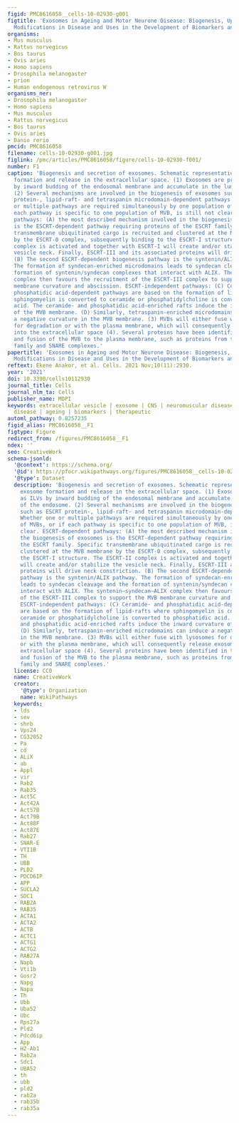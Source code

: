 ```yaml
---
figid: PMC8616058__cells-10-02930-g001
figtitle: 'Exosomes in Ageing and Motor Neurone Disease: Biogenesis, Uptake Mechanisms,
  Modifications in Disease and Uses in the Development of Biomarkers and Therapeutics'
organisms:
- Mus musculus
- Rattus norvegicus
- Bos taurus
- Ovis aries
- Homo sapiens
- Drosophila melanogaster
- prion
- Human endogenous retrovirus W
organisms_ner:
- Drosophila melanogaster
- Homo sapiens
- Mus musculus
- Rattus norvegicus
- Bos taurus
- Ovis aries
- Danio rerio
pmcid: PMC8616058
filename: cells-10-02930-g001.jpg
figlink: /pmc/articles/PMC8616058/figure/cells-10-02930-f001/
number: F1
caption: 'Biogenesis and secretion of exosomes. Schematic representation of exosome
  formation and release in the extracellular space. (1) Exosomes are produced as ILVs
  by inward budding of the endosomal membrane and accumulate in the lumen of the endosome.
  (2) Several mechanisms are involved in the biogenesis of exosomes such as ESCRT
  protein-, lipid-raft- and tetraspanin microdomain-dependent pathways. Whether one
  or multiple pathways are required simultaneously by one population of MVBs, or if
  each pathway is specific to one population of MVB, is still not clear. ESCRT-dependent
  pathways: (A) the most described mechanism involved in the biogenesis of exosomes
  is the ESCRT-dependent pathway requiring proteins of the ESCRT family. Specific
  transmembrane ubiquitinated cargo is recruited and clustered at the MVB membrane
  by the ESCRT-0 complex, subsequently binding to the ESCRT-I structure. The ESCRT-II
  complex is activated and together with ESCRT-I will create and/or stabilize the
  vesicle neck. Finally, ESCRT-III and its associated proteins will drive neck constriction.
  (B) The second ESCRT-dependent biogenesis pathway is the syntenin/ALIX pathway.
  The formation of syndecan-enriched microdomains leads to syndecan cleavage and the
  formation of syntenin/syndecan complexes that interact with ALIX. The syntenin–syndecan–ALIX
  complex then favours the recruitment of the ESCRT-III complex to support the MVB
  membrane curvature and abscission. ESCRT-independent pathways: (C) Ceramide- and
  phosphatidic acid-dependent pathways are based on the formation of lipid-rafts where
  sphingomyelin is converted to ceramide or phosphatidylcholine is converted to phosphatidic
  acid. The ceramide- and phosphatidic acid-enriched rafts induce the inward curvature
  of the MVB membrane. (D) Similarly, tetraspanin-enriched microdomains can induce
  a negative curvature in the MVB membrane. (3) MVBs will either fuse with lysosomes
  for degradation or with the plasma membrane, which will consequently release exosomes
  into the extracellular space (4). Several proteins have been identified in the transport
  and fusion of the MVB to the plasma membrane, such as proteins from the Rab protein
  family and SNARE complexes.'
papertitle: 'Exosomes in Ageing and Motor Neurone Disease: Biogenesis, Uptake Mechanisms,
  Modifications in Disease and Uses in the Development of Biomarkers and Therapeutics.'
reftext: Ekene Anakor, et al. Cells. 2021 Nov;10(11):2930.
year: '2021'
doi: 10.3390/cells10112930
journal_title: Cells
journal_nlm_ta: Cells
publisher_name: MDPI
keywords: extracellular vesicle | exosome | CNS | neuromuscular disease | neurodegenerative
  disease | ageing | biomarkers | therapeutic
automl_pathway: 0.8257235
figid_alias: PMC8616058__F1
figtype: Figure
redirect_from: /figures/PMC8616058__F1
ndex: ''
seo: CreativeWork
schema-jsonld:
  '@context': https://schema.org/
  '@id': https://pfocr.wikipathways.org/figures/PMC8616058__cells-10-02930-g001.html
  '@type': Dataset
  description: 'Biogenesis and secretion of exosomes. Schematic representation of
    exosome formation and release in the extracellular space. (1) Exosomes are produced
    as ILVs by inward budding of the endosomal membrane and accumulate in the lumen
    of the endosome. (2) Several mechanisms are involved in the biogenesis of exosomes
    such as ESCRT protein-, lipid-raft- and tetraspanin microdomain-dependent pathways.
    Whether one or multiple pathways are required simultaneously by one population
    of MVBs, or if each pathway is specific to one population of MVB, is still not
    clear. ESCRT-dependent pathways: (A) the most described mechanism involved in
    the biogenesis of exosomes is the ESCRT-dependent pathway requiring proteins of
    the ESCRT family. Specific transmembrane ubiquitinated cargo is recruited and
    clustered at the MVB membrane by the ESCRT-0 complex, subsequently binding to
    the ESCRT-I structure. The ESCRT-II complex is activated and together with ESCRT-I
    will create and/or stabilize the vesicle neck. Finally, ESCRT-III and its associated
    proteins will drive neck constriction. (B) The second ESCRT-dependent biogenesis
    pathway is the syntenin/ALIX pathway. The formation of syndecan-enriched microdomains
    leads to syndecan cleavage and the formation of syntenin/syndecan complexes that
    interact with ALIX. The syntenin–syndecan–ALIX complex then favours the recruitment
    of the ESCRT-III complex to support the MVB membrane curvature and abscission.
    ESCRT-independent pathways: (C) Ceramide- and phosphatidic acid-dependent pathways
    are based on the formation of lipid-rafts where sphingomyelin is converted to
    ceramide or phosphatidylcholine is converted to phosphatidic acid. The ceramide-
    and phosphatidic acid-enriched rafts induce the inward curvature of the MVB membrane.
    (D) Similarly, tetraspanin-enriched microdomains can induce a negative curvature
    in the MVB membrane. (3) MVBs will either fuse with lysosomes for degradation
    or with the plasma membrane, which will consequently release exosomes into the
    extracellular space (4). Several proteins have been identified in the transport
    and fusion of the MVB to the plasma membrane, such as proteins from the Rab protein
    family and SNARE complexes.'
  license: CC0
  name: CreativeWork
  creator:
    '@type': Organization
    name: WikiPathways
  keywords:
  - lds
  - sev
  - shrb
  - Vps24
  - CG32052
  - Pa
  - cd
  - ALiX
  - ab
  - Appl
  - vir
  - Rab2
  - Rab35
  - Act5C
  - Act42A
  - Act57B
  - Act79B
  - Act88F
  - Act87E
  - Rab27
  - SNAR-E
  - VTI1B
  - TH
  - UBB
  - PLD2
  - PDCD6IP
  - APP
  - SUCLA2
  - SDC1
  - RAB2A
  - RAB35
  - ACTA1
  - ACTA2
  - ACTB
  - ACTC1
  - ACTG1
  - ACTG2
  - RAB27A
  - Napb
  - Vti1b
  - Gosr2
  - Napg
  - Napa
  - Th
  - Ubb
  - Uba52
  - Ubc
  - Rps27a
  - Pld2
  - Pdcd6ip
  - App
  - H2-Ab1
  - Rab2a
  - Sdc1
  - UBA52
  - th
  - ubb
  - pld2
  - rab2a
  - rab35b
  - rab35a
---
```

